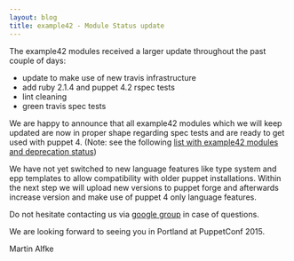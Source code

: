 ```yaml
---
layout: blog
title: example42 - Module Status update
---
```


The example42 modules received a larger update throughout the past couple of days:

  - update to make use of new travis infrastructure
  - add ruby 2.1.4 and puppet 4.2 rspec tests
  - lint cleaning
  - green travis spec tests

We are happy to announce that all example42 modules which we will keep updated are now in proper shape regarding spec tests and are ready to get used with puppet 4. (Note: see the following [list with example42 modules and deprecation status](https://github.com/example42/tp-playground/blob/master/bin/example42modules.txt))

We have not yet switched to new language features like type system and epp templates to allow compatibility with older puppet installations.
Within the next step we will upload new versions to puppet forge and afterwards increase version and make use of puppet 4 only language features.

Do not hesitate contacting us via [google group](mailto:example42-puppet-modules@googlegroups.com) in case of questions.

We are looking forward to seeing you in Portland at PuppetConf 2015.

Martin Alfke
